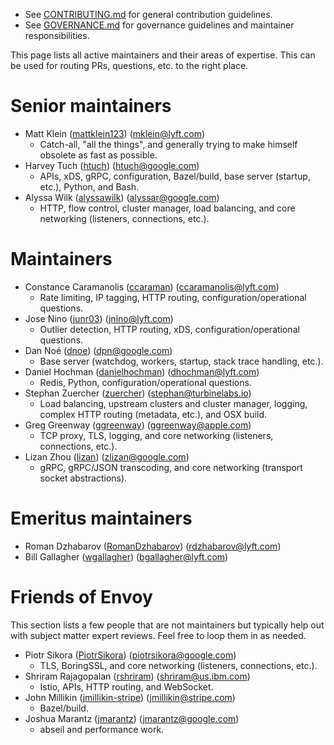 * See [CONTRIBUTING.md](CONTRIBUTING.md) for general contribution guidelines.
* See [GOVERNANCE.md](GOVERNANCE.md) for governance guidelines and maintainer responsibilities.

This page lists all active maintainers and their areas of expertise. This can be used for
routing PRs, questions, etc. to the right place.

# Senior maintainers

* Matt Klein ([mattklein123](https://github.com/mattklein123)) (mklein@lyft.com)
  * Catch-all, "all the things", and generally trying to make himself obsolete as fast as
    possible.
* Harvey Tuch ([htuch](https://github.com/htuch)) (htuch@google.com)
  * APIs, xDS, gRPC, configuration, Bazel/build, base server (startup, etc.), Python, and Bash.
* Alyssa Wilk ([alyssawilk](https://github.com/alyssawilk)) (alyssar@google.com)
  * HTTP, flow control, cluster manager, load balancing, and core networking (listeners,
    connections, etc.).

# Maintainers

* Constance Caramanolis ([ccaraman](https://github.com/ccaraman)) (ccaramanolis@lyft.com)
  * Rate limiting, IP tagging, HTTP routing, configuration/operational questions.
* Jose Nino ([junr03](https://github.com/junr03)) (jnino@lyft.com)
  * Outlier detection, HTTP routing, xDS, configuration/operational questions.
* Dan Noé ([dnoe](https://github.com/dnoe)) (dpn@google.com)
  * Base server (watchdog, workers, startup, stack trace handling, etc.).
* Daniel Hochman ([danielhochman](https://github.com/danielhochman)) (dhochman@lyft.com)
  * Redis, Python, configuration/operational questions.
* Stephan Zuercher ([zuercher](https://github.com/zuercher)) (stephan@turbinelabs.io)
  * Load balancing, upstream clusters and cluster manager, logging, complex HTTP routing
    (metadata, etc.), and OSX build.
* Greg Greenway ([ggreenway](https://github.com/ggreenway)) (ggreenway@apple.com)
  * TCP proxy, TLS, logging, and core networking (listeners, connections, etc.).
* Lizan Zhou ([lizan](https://github.com/lizan)) (zlizan@google.com)
  * gRPC, gRPC/JSON transcoding, and core networking (transport socket abstractions).

# Emeritus maintainers

* Roman Dzhabarov ([RomanDzhabarov](https://github.com/RomanDzhabarov)) (rdzhabarov@lyft.com)
* Bill Gallagher ([wgallagher](https://github.com/wgallagher)) (bgallagher@lyft.com)

# Friends of Envoy

This section lists a few people that are not maintainers but typically help out with subject
matter expert reviews. Feel free to loop them in as needed.

* Piotr Sikora ([PiotrSikora](https://github.com/PiotrSikora)) (piotrsikora@google.com)
  * TLS, BoringSSL, and core networking (listeners, connections, etc.).
* Shriram Rajagopalan ([rshriram](https://github.com/rshriram)) (shriram@us.ibm.com)
  * Istio, APIs, HTTP routing, and WebSocket.
* John Millikin ([jmillikin-stripe](https://github.com/jmillikin-stripe)) (jmillikin@stripe.com)
  * Bazel/build.
* Joshua Marantz ([jmarantz](https://github.com/jmarantz)) (jmarantz@google.com)
  * abseil and performance work.
